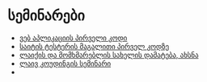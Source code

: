 # სემინარები

- [ვებ აპლიკაციის პირველი კოდი](./social_media_app_part1)
- [საიტის ტესტერის მაგალითი პირველ კოდზე](./social_media_app_part1_tests)
- [ლაიქის და მომხმარებლის სახელის დამატება, ახსნა](./social_media_app_part1_2)
- [ლაივ კოუდინგის სემინარი](./social_media_app_part3)
- 